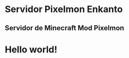 # Servidor Pixelmon Enkanto

## Servidor de Minecraft Mod Pixelmon
<!DOCTYPE html>
<html>
    <head>
    <body>
        <h1>Hello world!</h1>
    </body>
</html>
